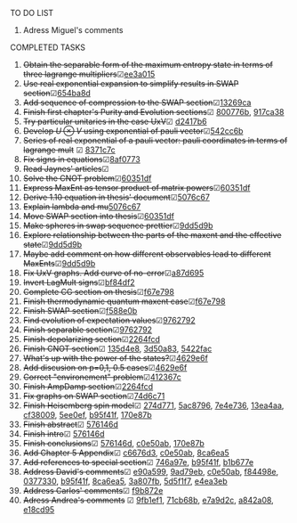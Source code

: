 TO DO LIST
 1. Adress Miguel's comments






COMPLETED TASKS

 1. ~~Obtain the separable form of the maximum entropy state in terms of three lagrange multipliers~~&#x2611;[ee3a015](https://github.com/ACGuerrero/tesis-adan/commit/ee3a0158e816816f808c2ecc06bc1f412434d948)
 9. ~~Use real exponential expansion to simplify results in SWAP section~~&#x2611;[654ba8d](https://github.com/ACGuerrero/tesis-adan/commit/654ba8dc64cde36e31ce3bc9441ffac0098d7bc5)
 16. ~~Add sequence of compression to the SWAP section~~&#x2611;[13269ca](https://github.com/ACGuerrero/tesis-adan/commit/13269ca00d8cde7d6a227597cadee13661861c82)
 12. ~~Finish first chapter's Purity and Evolution sections~~&#x2611; [800776b](https://github.com/ACGuerrero/tesis-adan/commit/800776b02a9f1b44c08d7509be9413000f6acc87), [917ca38](https://github.com/ACGuerrero/tesis-adan/commit/917ca38cd526944531e9abafe18178cece1f13ef)
 17. ~~Try particular unitaries in the case UxV~~&#x2611; [d2417b6](https://github.com/ACGuerrero/tesis-adan/commit/d2417b6104a94d028aaf8026f86667775adb2e32)
 5. ~~Develop $U\otimes V$ using exponential of pauli vector~~&#x2611;[542cc6b](https://github.com/ACGuerrero/tesis-adan/commit/542cc6bcd036544eca2d0139823e981164e34673)
 8. ~~Series of real exponential of a pauli vector: pauli coordinates in terms of lagrange mult~~ &#x2611; [8371c7c](https://github.com/ACGuerrero/tesis-adan/commit/8371c7c6653dcdbee99a91017139cb5bcb551f91)
 13. ~~Fix signs in equations~~&#x2611;[8af0773](https://github.com/ACGuerrero/tesis-adan/commit/8af07735f51b450b893da30d229130d2dd8ad774)
 7. ~~Read Jaynes' articles~~&#x2611;
 18. ~~Solve the CNOT problem~~&#x2611;[60351df](https://github.com/ACGuerrero/tesis-adan/commit/60351dfcdc6810baabdd5efe01999aa4bb5f6a99)
 22. ~~Express MaxEnt as tensor product of matrix powers~~&#x2611;[60351df](https://github.com/ACGuerrero/tesis-adan/commit/60351dfcdc6810baabdd5efe01999aa4bb5f6a99)
 24. ~~Derive 1.10 equation in thesis' document~~&#x2611;[5076c67](https://github.com/ACGuerrero/tesis-adan/commit/5076c6737c54d080eebf4bd9de96693ea71d0e4d)
 25. ~~Explain lambda and mu~~[5076c67](https://github.com/ACGuerrero/tesis-adan/commit/5076c6737c54d080eebf4bd9de96693ea71d0e4d)
 26. ~~Move SWAP section into thesis~~&#x2611;[60351df](https://github.com/ACGuerrero/tesis-adan/commit/60351dfcdc6810baabdd5efe01999aa4bb5f6a99)
 28. ~~Make spheres in swap sequence prettier~~&#x2611;[9dd5d9b](https://github.com/ACGuerrero/tesis-adan/commit/9dd5d9b4b2cc6b84f930ab46a601a0d73985a985)
 14. ~~Explore relationship between the parts of the maxent and the effective state~~&#x2611;[9dd5d9b](https://github.com/ACGuerrero/tesis-adan/commit/9dd5d9b4b2cc6b84f930ab46a601a0d73985a985)
 2. ~~Maybe add comment on how different observables lead to different MaxEnts~~&#x2611;[9dd5d9b](https://github.com/ACGuerrero/tesis-adan/commit/9dd5d9b4b2cc6b84f930ab46a601a0d73985a985)
 32. ~~Fix UxV graphs. Add curve of no-error~~&#x2611;[a87d695](https://github.com/ACGuerrero/tesis-adan/commit/a87d6951e3926cbd85785cce103c812545568f76)
 22. ~~Invert LagMult signs~~&#x2611;[bf84df2](https://github.com/ACGuerrero/tesis-adan/commit/bf84df212ca95cd2324cb6221f246a08e0b6c71f)
 27. ~~Complete CG section on thesis~~&#x2611;[f67e798](https://github.com/ACGuerrero/tesis-adan/commit/f67e798e8c6a2217435875df2fe5ba74e957fde5)
 29. ~~Finish thermodynamic quantum maxent case~~&#x2611;[f67e798](https://github.com/ACGuerrero/tesis-adan/commit/f67e798e8c6a2217435875df2fe5ba74e957fde5)
 34. ~~Finish SWAP section~~&#x2611;[f588e0b](https://github.com/ACGuerrero/tesis-adan/commit/f588e0b150ff8df65387e303b20162b90cedb469)
 36. ~~Find evolution of expectation values~~&#x2611;[9762792](https://github.com/ACGuerrero/tesis-adan/commit/97627928705507862a6d0931212919e1f686678a)
 37. ~~Finish separable section~~&#x2611;[9762792](https://github.com/ACGuerrero/tesis-adan/commit/97627928705507862a6d0931212919e1f686678a)
 35. ~~Finish depolarizing section~~&#x2611;[2264fcd](https://github.com/ACGuerrero/tesis-adan/commit/2264fcdc2f988323328a9496e5910c3338f4e90a)
 36. ~~Finish CNOT section~~&#x2611; [135d4e8](https://github.com/ACGuerrero/tesis-adan/commit/135d4e81fdef43255ee8346ca5d050d4f440cb67), [3d50a83](https://github.com/ACGuerrero/tesis-adan/commit/3d50a834289a732acf3a9f894ac6b740411fb160), [5422fac](https://github.com/ACGuerrero/tesis-adan/commit/5422fac6608b5ec8ff5f48e86a47494c7eb60bbc)
 37. ~~What's up with the power of the states?~~&#x2611;[4629e6f](https://github.com/ACGuerrero/tesis-adan/commit/4629e6f21b7987f38e5fdda4d0790a879f824900)
 38. ~~Add discusion on p=0,1, 0.5 cases~~&#x2611;[4629e6f](https://github.com/ACGuerrero/tesis-adan/commit/4629e6f21b7987f38e5fdda4d0790a879f824900)
 41. ~~Correct "environement" problem~~&#x2611;[412367c](https://github.com/ACGuerrero/tesis-adan/commit/412367c348d6448aed2afa1f5aafa263270952e9)
 10. ~~Finish AmpDamp section~~&#x2611;[2264fcd](https://github.com/ACGuerrero/tesis-adan/commit/2264fcdc2f988323328a9496e5910c3338f4e90a)
 45. ~~Fix graphs on SWAP section~~&#x2611;[74d6c71](https://github.com/ACGuerrero/tesis-adan/commit/74d6c71f688e6f74dbcbe73d40efc7ba909240b5)
 46. ~~Finish Heisemberg spin model~~&#x2611; [274d771](https://github.com/ACGuerrero/tesis-adan/commit/274d771536b0b04ea4edca866fc06359d5e0b8b8), [5ac8796](https://github.com/ACGuerrero/tesis-adan/commit/5ac8796059e41a3cdf13e09a33feb95fcfb0ca78), [7e4e736](https://github.com/ACGuerrero/tesis-adan/commit/7e4e73633a698c93f23d5bee02b142ac75029f4c), [13ea4aa](https://github.com/ACGuerrero/tesis-adan/commit/13ea4aa6791b6c075e6eeb800e66000bca24f01f), [cf38009](https://github.com/ACGuerrero/tesis-adan/commit/cf3800934c0389db2823474d3fbc849f448a6b28), [5ee0ef](https://github.com/ACGuerrero/tesis-adan/commit/5ee0ef9a23f0565ba2a2e5e4ccbdb1931b8c1e69), [b95f41f](https://github.com/ACGuerrero/tesis-adan/commit/b95f41f7137704253aa29483bc3ec7cf0d956f4c), [170e87b](https://github.com/ACGuerrero/tesis-adan/commit/170e87bdf59fba38d7cf5af3607bf0dd1ac2e08e)
 39. ~~Finish abstract~~&#x2611; [576146d](https://github.com/ACGuerrero/tesis-adan/commit/576146db6b63c3bf6f7044ad61193691f7619d35)
 40. ~~Finish intro~~&#x2611; [576146d](https://github.com/ACGuerrero/tesis-adan/commit/576146db6b63c3bf6f7044ad61193691f7619d35)
 49. ~~Finish conclusions~~&#x2611; [576146d](https://github.com/ACGuerrero/tesis-adan/commit/576146db6b63c3bf6f7044ad61193691f7619d35), [c0e50ab](https://github.com/ACGuerrero/tesis-adan/commit/c0e50abfedcc861006884762099a7dd65bacba04), [170e87b](https://github.com/ACGuerrero/tesis-adan/commit/170e87bdf59fba38d7cf5af3607bf0dd1ac2e08e)
 53. ~~Add Chapter 5 Appendix~~&#x2611; [c6676d3](https://github.com/ACGuerrero/tesis-adan/commit/c6676d3bb230da57933ff3e28dcbacbf36bc2be1), [c0e50ab](https://github.com/ACGuerrero/tesis-adan/commit/c0e50abfedcc861006884762099a7dd65bacba04), [8ca6ea5](https://github.com/ACGuerrero/tesis-adan/commit/8ca6ea58828d14ebb98fcff0067c507726c8da18)
 50. ~~Add references to special section~~&#x2611; [746a97e](https://github.com/ACGuerrero/tesis-adan/commit/746a97e573f763650fad78c9d1059a03238be583), [b95f41f](https://github.com/ACGuerrero/tesis-adan/commit/b95f41f7137704253aa29483bc3ec7cf0d956f4c), [b1b677e](https://github.com/ACGuerrero/tesis-adan/commit/b1b677ea287be6677a52048b10d800a6fb59009e)
 51. ~~Address David's comments~~&#x2611; [e90a599](https://github.com/ACGuerrero/tesis-adan/commit/e90a5996ea3e0828923a8b6c7ad11ff6db4fa78b), [9ad79eb](https://github.com/ACGuerrero/tesis-adan/commit/9ad79ebed2c0cbd34a20dd20aed4c5f71d6a7657), [c0e50ab](https://github.com/ACGuerrero/tesis-adan/commit/c0e50abfedcc861006884762099a7dd65bacba04), [f84498e](https://github.com/ACGuerrero/tesis-adan/commit/f84498efd50abc88959441859f62ae09099ac4af), [0377330](https://github.com/ACGuerrero/tesis-adan/commit/0377330cceb46ccb0f9b5b1722faa631dc6921d8), [b95f41f](https://github.com/ACGuerrero/tesis-adan/commit/b95f41f7137704253aa29483bc3ec7cf0d956f4c), [8ca6ea5](https://github.com/ACGuerrero/tesis-adan/commit/8ca6ea58828d14ebb98fcff0067c507726c8da18), [3a807fb](https://github.com/ACGuerrero/tesis-adan/commit/3a807fb63839c43accb2a6a723012ddfdcfe8434), [5d5f1f7](https://github.com/ACGuerrero/tesis-adan/commit/5d5f1f78f55c61becd504780dbb28d2cb58b8095), [e4ea3eb](https://github.com/ACGuerrero/tesis-adan/commit/e4ea3ebce6b57a6bc8ada149bd795a7b1f35a527)
 52. ~~Address Carlos' comments~~&#x2611; [f9b872e](https://github.com/ACGuerrero/tesis-adan/commit/f9b872ebfd089a8617ba7f35f5a82583305607fb)
 53. ~~Adress Andrea's comments~~ &#x2611; [9fb1ef1](https://github.com/ACGuerrero/tesis-adan/commit/9fb1ef1d1539f6846402d94088bd14f32f2d01d2), [71cb68b](https://github.com/ACGuerrero/tesis-adan/commit/71cb68ba08bd866ed7a6bb8063d655d94572e1c1), [e7a9d2c](https://github.com/ACGuerrero/tesis-adan/commit/e7a9d2cf475105ae58296c0250f9345a369e7277), [a842a08](https://github.com/ACGuerrero/tesis-adan/commit/a842a08c0d987c1431f8eb43b44aef51eede967e), [e18cd95](https://github.com/ACGuerrero/tesis-adan/commit/e18cd95ff002966b505d2b72204d9dae32d54ebe) 